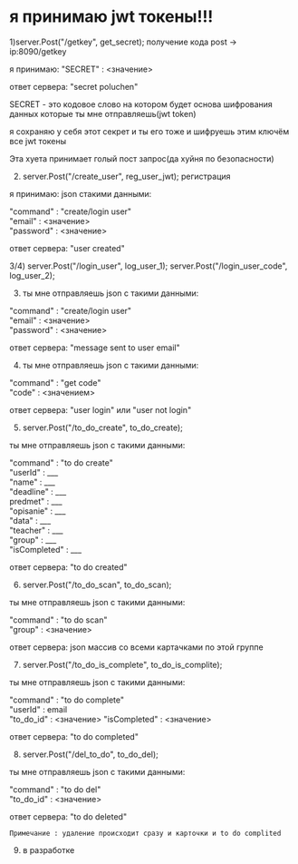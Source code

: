 # я принимаю jwt токены!!!


1)server.Post("/getkey", get_secret); получение кода
post -> ip:8090/getkey

я принимаю:
"SECRET" : <значение>

ответ сервера: "secret poluchen"

SECRET - это кодовое слово на котором будет основа шифрования данных которые ты мне отправляешь(jwt token)

я сохраняю у себя этот секрет и ты его тоже и шифруешь этим ключём все jwt токены

Эта хуета принимает голый пост запрос(да хуйня по безопасности)

2) server.Post("/create_user", reg_user_jwt); регистрация

я принимаю: json  стакими данными:

"command" : "create/login user" \
"email" : <значение> \
"password" : <значение>

ответ сервера: "user created"

3/4) server.Post("/login_user", log_user_1);
     server.Post("/login_user_code", log_user_2);

3) ты мне отправляешь json с такими данными:

"command" : "create/login user" \
"email" : <значение> \
"password" : <значение> 

ответ сервера: "message sent to user email"

4) ты мне отправляешь json с такими данными:

"command" : "get code" \
"code" : <значением>

ответ сервера: "user login" или "user not login"

5) server.Post("/to_do_create", to_do_create);

ты мне отправляешь json с такими данными:

"command" : "to do create" \
"userId" : ___ \
"name" : ___ \
"deadline" : ___ \
predmet" : ___ \
"opisanie" : ___    \
"data" : ___   \
"teacher" : ___     \
"group" : ___  \
"isCompleted" : ___

ответ сервера: "to do created"

6) server.Post("/to_do_scan", to_do_scan);

ты мне отправляешь json с такими данными:

"command" : "to do scan" \
"group" : <значение>

ответ сервера: json массив со всеми картачками по этой группе

7) server.Post("/to_do_is_complete", to_do_is_complite);

ты мне отправляешь json с такими данными:

"command" : "to do complete" \
"userId" : email \
"to_do_id" : <значение>
"isCompleted" :  <значение>

ответ сервера: "to do completed"

8) server.Post("/del_to_do", to_do_del);

ты мне отправляешь json с такими данными:

"command" : "to do del" \
"to_do_id" : <значение>

ответ сервера: "to do deleted"

`Примечание : удаление происходит сразу и карточки и to do complited`

9) в разработке


